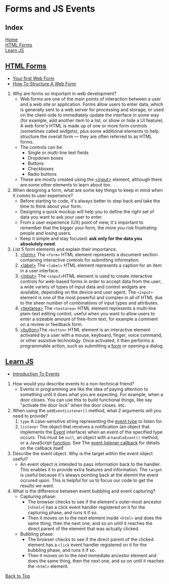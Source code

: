 # Forms and JS Events

## Index

[Home](../README.md)  
[HTML Forms](#html-forms)  
[Learn JS](#learn-js)  

## [HTML Forms](https://developer.mozilla.org/en-US/docs/Learn/Forms)

- [Your first Web Form](https://developer.mozilla.org/en-US/docs/Learn/Forms/Your_first_form)
- [How To Structure A Web Form](https://developer.mozilla.org/en-US/docs/Learn/Forms/How_to_structure_a_web_form)

1. Why are forms so important in web development?
   - Web forms are one of the main points of interaction between a user and a web site or application. Forms allow users to enter data, which is generally sent to a web server for processing and storage, or used on the client-side to immediately update the interface in some way (for example, add another item to a list, or show or hide a UI feature). A web form's HTML is made up of one or more form controls (sometimes called widgets), plus some additional elements to help structure the overall form — they are often referred to as HTML forms.
   - The controls can be:
     - Single or multi-line text fields
     - Dropdown boxes
     - Buttons
     - Checkboxes
     - Radio buttons
   - These are mostly created using the [\<input\>](https://developer.mozilla.org/en-US/docs/Web/HTML/Element/input) element, although there are some other elements to learn about too.
2. When designing a form, what are some key things to keep in mind when it comes to user experience?
   - Before starting to code, it's always better to step back and take the time to think about your form.
   - Designing a quick mockup will help you to define the right set of data you want to ask your user to enter.
   - From a user experience (UX) point of view, it's important to remember that the bigger your form, the more you risk frustrating people and losing users.
   - Keep it simple and stay focused: **ask only for the data you absolutely need**.
3. List 5 form elements and explain their importance.
   1. [\<form\>](https://developer.mozilla.org/en-US/docs/Web/HTML/Element/form) The `<form>` HTML element represents a document section containing interactive controls for submitting information.
   2. [\<label\>](https://developer.mozilla.org/en-US/docs/Web/HTML/Element/label) The `<label>` HTML element represents a caption for an item in a user interface.
   3. [\<input\>](https://developer.mozilla.org/en-US/docs/Web/HTML/Element/input) The `<input>`HTML element is used to create interactive controls for web-based forms in order to accept data from the user; a wide variety of types of input data and control widgets are available, depending on the device and user agent. The `<input>` element is one of the most powerful and complex in all of HTML due to the sheer number of combinations of input types and attributes.
   4. [\<textarea\>](https://developer.mozilla.org/en-US/docs/Web/HTML/Element/textarea) The `<textarea>` HTML element represents a multi-line plain-text editing control, useful when you want to allow users to enter a sizeable amount of free-form text, for example a comment on a review or feedback form.
   5. [\<button\>](https://developer.mozilla.org/en-US/docs/Web/HTML/Element/button)The `<button>` HTML element is an interactive element activated by a user with a mouse, keyboard, finger, voice command, or other assistive technology. Once activated, it then performs a programmable action, such as submitting a [form](https://developer.mozilla.org/en-US/docs/Learn/Forms) or opening a dialog.

## [Learn JS](https://developer.mozilla.org/en-US/docs/Learn/JavaScript)

- [Introduction To Events](https://developer.mozilla.org/en-US/docs/Learn/JavaScript/Building_blocks/Events)

1. How would you describe events to a non-technical friend?
   - Events in programming are like the idea of paying attention to something until it does what you are expecting.  For example, when a door closes.  You can use this to build functional things, like say "activate the door lock" when the door closes. etc.
2. When using the `addEventListener()` method, what 2 arguments will you need to provide?
   1. `type` A case-sensitive string representing the [event type](https://developer.mozilla.org/en-US/docs/Web/Events) to listen for.
   2. `listener` The object that receives a notification (an object that implements the [Event](https://developer.mozilla.org/en-US/docs/Web/API/Event) interface) when an event of the specified type occurs. This must be `null`, an object with a `handleEvent()` method, or a JavaScript [function](https://developer.mozilla.org/en-US/docs/Web/JavaScript/Guide/Functions). See The [event listener callback](https://developer.mozilla.org/en-US/docs/Web/API/EventTarget/addEventListener#the_event_listener_callback) for details on the callback itself.
3. Describe the event object. Why is the target within the event object useful?
   - An event object is intended to pass information back to the handler. This enables it to provide extra features and information. The `target` is useful because it's always pointing back at the elemnt the event occured upon. This is helpful for us to focus our code to get the results we want.
4. What is the difference between event bubbling and event capturing?
   - Capturing phase:
     - The browser checks to see if the element's outer-most ancestor (`<html>`) has a click event handler registered on it for the capturing phase, and runs it if so.
     - Then it moves on to the next element inside `<html>` and does the same thing, then the next one, and so on until it reaches the direct parent of the element that was actually clicked.
   - Bubbling phase:
     - The browser checks to see if the direct parent of the clicked element has a `click` event handler registered on it for the bubbling phase, and runs it if so.
     - Then it moves on to the next immediate ancestor element and does the same thing, then the next one, and so on until it reaches the `<html>` element.

[Back to Top](#index)
